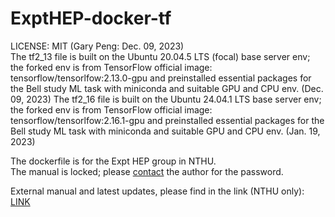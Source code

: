# ExptHEP-docker-tf

LICENSE: MIT (Gary Peng: Dec. 09, 2023)\
The tf2_13 file is built on the Ubuntu 20.04.5 LTS (focal) base server env; the forked env is from TensorFlow official image: tensorflow/tensorlfow:2.13.0-gpu and preinstalled essential packages for the Bell study ML task with miniconda and suitable GPU and CPU env. (Dec. 09, 2023)
The tf2_16 file is built on the Ubuntu 24.04.1 LTS base server env; the forked env is from TensorFlow official image: tensorflow/tensorlfow:2.16.1-gpu and preinstalled essential packages for the Bell study ML task with miniconda and suitable GPU and CPU env. (Jan. 19, 2023)

The dockerfile is for the Expt HEP group in NTHU.\
The manual is locked; please [contact](yygarypeng@gapp.nthu.edu.tw) the author for the password.

External manual and latest updates, please find in the link (NTHU only): [LINK](https://docs.google.com/document/d/1HLOuoJij5l0pW-G8gDc7wAotvCSb8Kj8NeDmktPIDi0/edit?usp=sharing)
